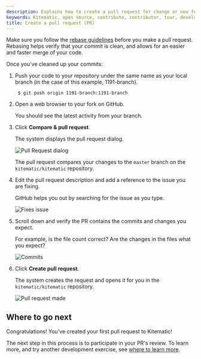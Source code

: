 ```yaml
---
description: Explains how to create a pull request for change or new feature
keywords: Kitematic, open source, contribute, contributor, tour, development, contribute, pull request, review, workflow, beginner, squash, commit
title: Create a pull request (PR)
---
```

Make sure you follow the [rebase guidelines](/opensource/workflow/create-pr/#rebase-your-branch) before you make a pull request. Rebasing helps verify that your commit is clean, and allows for an easier and faster merge of your code.

Once you've cleaned up your commits:

1. Push your code to your repository under the same name as your local branch (in the case of this example, 1191-branch).
    
        $ git push origin 1191-branch:1191-branch
        

2. Open a web browser to your fork on GitHub.
    
    You should see the latest activity from your branch.

3. Click **Compare & pull request**.
    
    The system displays the pull request dialog.
    
    ![Pull Request dialog](images/pr_compare.png)
    
    The pull request compares your changes to the `master` branch on the `kitematic/kitematic` repository.

4. Edit the pull request description and add a reference to the issue you are fixing.
    
    GitHub helps you out by searching for the issue as you type.
    
    ![Fixes issue](images/pr_describe_issue.png)

5. Scroll down and verify the PR contains the commits and changes you expect.
    
    For example, is the file count correct? Are the changes in the files what you expect?
    
    ![Commits](images/pr_commits_expected.png)

6. Click **Create pull request**.
    
    The system creates the request and opens it for you in the `kitematic/kitematic` repository.
    
    ![Pull request made](images/pr_pull_request_made.png)

## Where to go next

Congratulations! You've created your first pull request to Kitematic!

The next step in this process is to participate in your PR's review. To learn more, and try another development exercise, see [where to learn more](next_steps.md).